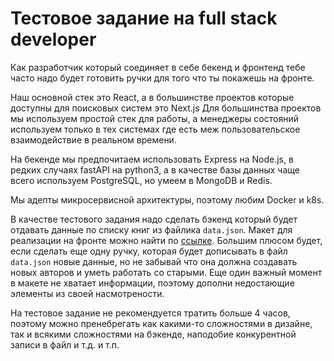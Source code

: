 # Тестовое задание на full stack developer

Как разработчик который соединяет в себе бекенд и фронтенд тебе часто надо будет готовить ручки для
того что ты покажешь на фронте.

Наш основной стек это React, а в большинстве проектов которые доступны для поисковых систем это Next.js Для большинства проектов мы используем
простой стек для работы, а менеджеры состояний используем только в тех системах где есть меж пользовательское взаимодействие в реальном времени.

На бекенде мы предпочитаем использовать Express на Node.js, в редких случаях fastAPI на python3, а в качестве базы данных чаще
всего используем PostgreSQL, но умеем в MongoDB и Redis.

Мы адепты микросервисной архитектуры, поэтому любим Docker и k8s.

В качестве тестового задания надо сделать бэкенд который будет отдавать данные по списку книг из файлика `data.json`. Макет для реализации на фронте
можно найти по [ссылке](https://www.figma.com/file/B83PX8Kznzf7m1Qd0pK7HQ/test-jetstyle?type=design&node-id=0%3A1&mode=design&t=NwSTGkY9VzNvNaR5-1).
Большим плюсом будет, если сделать еще одну ручку, которая будет дописывать в файл `data.json` новые данные, но не забывай что она должна создавать новых
авторов и уметь работать со старыми. Еще один важный момент в макете не хватает информации, поэтому дополни недостающие элементы из своей насмотрености.

На тестовое задание не рекомендуется тратить больше 4 часов, поэтому можно пренебрегать как какими-то сложностями в дизайне,
так и всякими сложностями на бэкенде, наподобие конкурентной записи в файл и т.д. и т.п.
